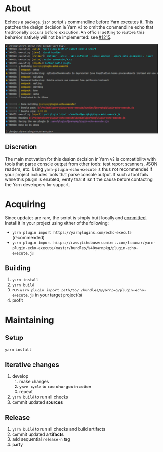 # About

Echoes a `package.json` script's commandline before Yarn executes it. This patches the design decision in Yarn v2 to
omit the commandline echo that traditionally occurs before execution. An official setting to restore this behavior
natively will not be implemented: see [#1215](https://github.com/yarnpkg/berry/issues/1215).

![output example](demo.png)

## Discretion

The main motivation for this design decision in Yarn v2 is compatibility with tools that parse console output from other
tools: test report scanners, JSON readers, etc. Using `yarn-plugin-echo-execute` is thus not recommended if your project
includes tools that parse console output. If such a tool fails while this plugin is enabled, verify that it isn't the
cause before contacting the Yarn developers for support.

# Acquiring

Since updates are rare, the script is simply built locally and [committed](./bundles/@yarnpkg/plugin-echo-execute.js).
Install it in your project using either of the following:

- `yarn plugin import https://yarnplugins.com/echo-execute` (recommended)
- `yarn plugin import https://raw.githubusercontent.com/leaumar/yarn-plugin-echo-execute/master/bundles/%40yarnpkg/plugin-echo-execute.js`

## Building

1. `yarn install`
2. `yarn build`
3. run `yarn plugin import path/to/./bundles/@yarnpkg/plugin-echo-execute.js` in your target project(s)
4. profit

# Maintaining

## Setup

`yarn install`

## Iterative changes

1. develop
   1. make changes
   2. `yarn cycle` to see changes in action
   3. repeat
2. `yarn build` to run all checks
3. commit updated **sources**

## Release

1. `yarn build` to run all checks and build artifacts
2. commit updated **artifacts**
3. add sequential `release-n` tag
4. party
